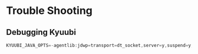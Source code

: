 # Trouble Shooting

## Debugging Kyuubi
```java
KYUUBI_JAVA_OPTS=-agentlib:jdwp=transport=dt_socket,server=y,suspend=y,address=5005 bin/kyuubi.sh start
```